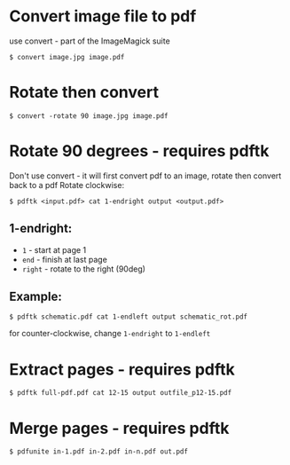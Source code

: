# Convert image file to pdf
use convert - part of the ImageMagick suite
```shell
$ convert image.jpg image.pdf
```

# Rotate then convert
```shell
$ convert -rotate 90 image.jpg image.pdf
```

# Rotate 90 degrees - requires pdftk
Don't use convert - it will first convert pdf to an image, rotate then convert back to a pdf
Rotate clockwise:
```shell
$ pdftk <input.pdf> cat 1-endright output <output.pdf>
```
## 1-endright:
- ```1``` - start at page 1
- ```end``` - finish at last page
- ```right``` - rotate to the right (90deg)

## Example:
```shell
$ pdftk schematic.pdf cat 1-endleft output schematic_rot.pdf
```
for counter-clockwise, change ```1-endright``` to ```1-endleft```

# Extract pages - requires pdftk
```shell
$ pdftk full-pdf.pdf cat 12-15 output outfile_p12-15.pdf
```

# Merge pages - requires pdftk
```shell
$ pdfunite in-1.pdf in-2.pdf in-n.pdf out.pdf
```

